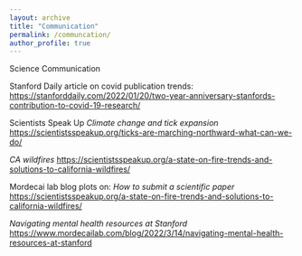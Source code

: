 ```yaml
---
layout: archive
title: "Communication"
permalink: /communcation/
author_profile: true
---
```


Science Communication

Stanford Daily article on covid publication trends:
https://stanforddaily.com/2022/01/20/two-year-anniversary-stanfords-contribution-to-covid-19-research/

Scientists Speak Up
*Climate change and tick expansion*
https://scientistsspeakup.org/ticks-are-marching-northward-what-can-we-do/

*CA wildfires*
https://scientistsspeakup.org/a-state-on-fire-trends-and-solutions-to-california-wildfires/

Mordecai lab blog plots on:
*How to submit a scientific paper* 
https://scientistsspeakup.org/a-state-on-fire-trends-and-solutions-to-california-wildfires/

*Navigating mental health resources at Stanford*
https://www.mordecailab.com/blog/2022/3/14/navigating-mental-health-resources-at-stanford
